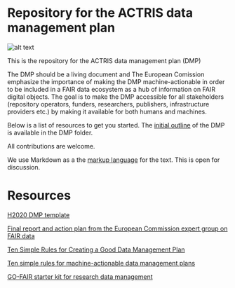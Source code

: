 # Repository for the ACTRIS data management plan
![alt text](https://www.actris.eu/Portals/46/Images/Logos/logo-actris_new_140.png?ver=2015-06-08-141001-817 "Logo Title Text 1")

This is the repository for the ACTRIS data management plan (DMP) 

The DMP should be a living document and The European Comission emphasize the importance of making the DMP machine-actionable in order to be included in a FAIR data ecosystem as a hub of information on FAIR digital objects. The goal is to make the DMP accessible for all stakeholders (repository operators, funders, researchers, publishers, infrastructure providers etc.) by making it available for both humans and machines.



Below is a list of resources to get you started. The [initial outline](https://github.com/actris/data-management-plan/blob/master/DMP/initial-DMP.md) of the DMP is available in the DMP folder.

All contributions are welcome.

We use Markdown as a the [markup language](https://github.com/adam-p/markdown-here/wiki/Markdown-Cheatsheet) for the text. This is open for discussion.

# Resources

[H2020 DMP template](http://ec.europa.eu/research/participants/data/ref/h2020/grants_manual/hi/oa_pilot/h2020-hi-oa-data-mgt_en.pdf)

[Final report and action plan from the European Commission expert group on FAIR data](https://publications.europa.eu/en/publication-detail/-/publication/7769a148-f1f6-11e8-9982-01aa75ed71a1/language-en/format-PDF/source-80611283)

[Ten Simple Rules for Creating a Good Data Management Plan](https://doi.org/10.1371/journal.pcbi.1004525)

[Ten simple rules for machine-actionable data management plans](http://doi.org/10.5281/zenodo.1172673)

[GO-FAIR starter kit for research data management](https://www.go-fair.org/resources/rdm-starter-kit/)
